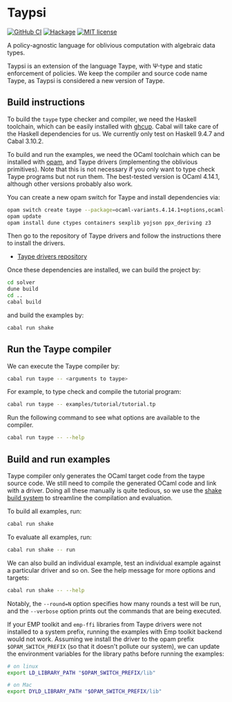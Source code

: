# Taypsi

[![GitHub CI](https://github.com/ccyip/taype/workflows/CI/badge.svg)](https://github.com/ccyip/taype/actions)
[![Hackage](https://img.shields.io/hackage/v/taype.svg?logo=haskell)](https://hackage.haskell.org/package/taype)
[![MIT license](https://img.shields.io/badge/license-MIT-blue.svg)](LICENSE)

A policy-agnostic language for oblivious computation with algebraic data types.

Taypsi is an extension of the language Taype, with Ψ-type and static enforcement
of policies. We keep the compiler and source code name Taype, as Taypsi is
considered a new version of Taype.

## Build instructions

To build the `taype` type checker and compiler, we need the Haskell toolchain,
which can be easily installed with [ghcup](https://www.haskell.org/ghcup/).
Cabal will take care of the Haskell dependencies for us. We currently only test
on Haskell 9.4.7 and Cabal 3.10.2.

To build and run the examples, we need the OCaml toolchain which can be
installed with [opam](https://opam.ocaml.org/), and Taype drivers (implementing
the oblivious primitives). Note that this is not necessary if you only want to
type check Taype programs but not run them. The best-tested version is OCaml
4.14.1, although other versions probably also work.

You can create a new opam switch for Taype and install dependencies via:

``` sh
opam switch create taype --package=ocaml-variants.4.14.1+options,ocaml-option-flambda
opam update
opam install dune ctypes containers sexplib yojson ppx_deriving z3
```

Then go to the repository of Taype drivers and follow the instructions there to
install the drivers.
- [Taype drivers repository](https://github.com/ccyip/taype-drivers.git)

Once these dependencies are installed, we can build the project by:

``` sh
cd solver
dune build
cd ..
cabal build
```

and build the examples by:

``` sh
cabal run shake
```

## Run the Taype compiler

We can execute the Taype compiler by:

``` sh
cabal run taype -- <arguments to taype>
```

For example, to type check and compile the tutorial program:

``` sh
cabal run taype -- examples/tutorial/tutorial.tp
```

Run the following command to see what options are available to the compiler.

``` sh
cabal run taype -- --help
```

## Build and run examples

Taype compiler only generates the OCaml target code from the taype source code.
We still need to compile the generated OCaml code and link with a driver. Doing
all these manually is quite tedious, so we use the [shake build
system](https://shakebuild.com/) to streamline the compilation and evaluation.

To build all examples, run:

``` sh
cabal run shake
```

To evaluate all examples, run:

``` sh
cabal run shake -- run
```

We can also build an individual example, test an individual example against a
particular driver and so on. See the help message for more options and targets:

``` sh
cabal run shake -- --help
```

Notably, the `--round=N` option specifies how many rounds a test will be run,
and the `--verbose` option prints out the commands that are being executed.

If your EMP toolkit and `emp-ffi` libraries from Taype drivers were not
installed to a system prefix, running the examples with Emp toolkit backend
would not work. Assuming we install the driver to the opam prefix
`$OPAM_SWITCH_PREFIX` (so that it doesn't pollute our system), we can update the
environment variables for the library paths before running the examples:

``` sh
# on linux
export LD_LIBRARY_PATH "$OPAM_SWITCH_PREFIX/lib"

# on Mac
export DYLD_LIBRARY_PATH "$OPAM_SWITCH_PREFIX/lib"
```
